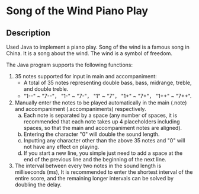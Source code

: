 # Song of the Wind Piano Play

## Description
<p> Used Java to implement a piano play. Song of the wind is a famous song in China. It is a song about the wind. The wind is a symbol of freedom.
</p>
<p> The Java program supports the following functions:
</p>
<ol type='1'> 
    <li>35 notes supported for input in main and accompaniment:
        <ul>
            <li>A total of 35 notes representing double bass, bass, midrange, treble, and double treble.</li>
            <li>"1--" ~ "7--"， "1-" ~ "7-"， "1" ~ "7"， "1+" ~ "7+"， "1++" ~ "7++".</li>
        </ul>
    </li>
    <li>Manually enter the notes to be played automatically in the main (.note) and accompaniment (.accompaniments) respectively.
        <ol type='a'>
            <li>
                Each note is separated by a space (any number of spaces, it is recommended that each note takes up 4 placeholders including spaces, so that the main and accompaniment notes are aligned).
            </li>
            <li>
                Entering the character "0" will double the sound length.
            </li>
            <li>
                Inputting any character other than the above 35 notes and "0" will not have any effect on playing.
            </li>
            <li>
                If you start a new line, you simple just need to add a space at the end of the previous line and the beginning of the next line.
            </li>
        </ol>
    </li>
    <li>
        The interval between every two notes in the sound length is milliseconds (ms),
        It is recommended to enter the shortest interval of the entire score, and the remaining longer intervals can be solved by doubling the delay.
    </li>
</ol>
